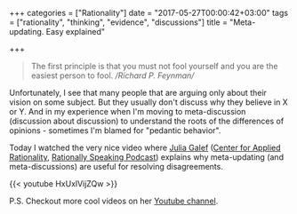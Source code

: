 +++
categories = ["Rationality"]
date = "2017-05-27T00:00:42+03:00"
tags = ["rationality", "thinking", "evidence", "discussions"]
title = "Meta-updating. Easy explained"

+++

> The first principle is that you must not fool yourself and you are the easiest person to fool.
> _/Richard P. Feynman/_

Unfortunately, I see that many people that are arguing only about their vision on some subject. But they usually don't discuss why they believe in X or Y. And in my experience when I'm moving to meta-discussion (discussion about discussion) to understand the roots of the differences of opinions - sometimes I'm blamed for "pedantic behavior".

Today I watched the very nice video where [Julia Galef](https://juliagalef.com/) ([Center for Applied Rationality](http://www.rationality.org/), [Rationally Speaking Podcast](http://rationallyspeakingpodcast.org/)) explains why meta-updating (and meta-discussions) are useful for resolving disagreements.

{{< youtube HxUxlVijZQw >}}

<!--more-->

P.S. Checkout more cool videos on her [Youtube channel](https://www.youtube.com/channel/UCz-RZblnhjXK_krP1jDybeQ).